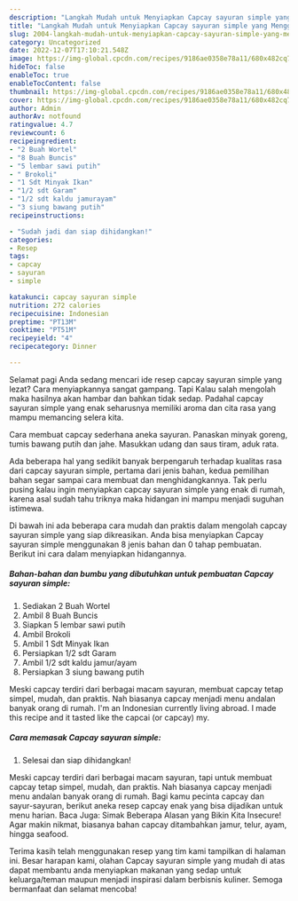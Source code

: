```yaml
---
description: "Langkah Mudah untuk Menyiapkan Capcay sayuran simple yang Menggugah Selera"
title: "Langkah Mudah untuk Menyiapkan Capcay sayuran simple yang Menggugah Selera"
slug: 2004-langkah-mudah-untuk-menyiapkan-capcay-sayuran-simple-yang-menggugah-selera
category: Uncategorized
date: 2022-12-07T17:10:21.548Z
image: https://img-global.cpcdn.com/recipes/9186ae0358e78a11/680x482cq70/capcay-sayuran-simple-foto-resep-utama.jpg
hideToc: false
enableToc: true
enableTocContent: false
thumbnail: https://img-global.cpcdn.com/recipes/9186ae0358e78a11/680x482cq70/capcay-sayuran-simple-foto-resep-utama.jpg
cover: https://img-global.cpcdn.com/recipes/9186ae0358e78a11/680x482cq70/capcay-sayuran-simple-foto-resep-utama.jpg
author: Admin
authorAv: notfound
ratingvalue: 4.7
reviewcount: 6
recipeingredient:
- "2 Buah Wortel"
- "8 Buah Buncis"
- "5 lembar sawi putih"
- " Brokoli"
- "1 Sdt Minyak Ikan"
- "1/2 sdt Garam"
- "1/2 sdt kaldu jamurayam"
- "3 siung bawang putih"
recipeinstructions:

- "Sudah jadi dan siap dihidangkan!"
categories:
- Resep
tags:
- capcay
- sayuran
- simple

katakunci: capcay sayuran simple 
nutrition: 272 calories
recipecuisine: Indonesian
preptime: "PT13M"
cooktime: "PT51M"
recipeyield: "4"
recipecategory: Dinner

---
```



Selamat pagi Anda sedang mencari ide resep capcay sayuran simple yang lezat? Cara menyiapkannya sangat gampang. Tapi Kalau salah mengolah maka hasilnya akan hambar dan bahkan tidak sedap. Padahal capcay sayuran simple yang enak seharusnya memiliki aroma dan cita rasa yang mampu memancing selera kita.


Cara membuat capcay sederhana aneka sayuran. Panaskan minyak goreng, tumis bawang putih dan jahe. Masukkan udang dan saus tiram, aduk rata.

Ada beberapa hal yang sedikit banyak berpengaruh terhadap kualitas rasa dari capcay sayuran simple, pertama dari jenis bahan, kedua pemilihan bahan segar sampai cara membuat dan menghidangkannya. Tak perlu pusing kalau ingin menyiapkan capcay sayuran simple yang enak di rumah, karena asal sudah tahu triknya maka hidangan ini mampu menjadi suguhan istimewa.


Di bawah ini ada beberapa cara mudah dan praktis dalam mengolah capcay sayuran simple yang siap dikreasikan. Anda bisa menyiapkan Capcay sayuran simple menggunakan 8 jenis bahan dan 0 tahap pembuatan. Berikut ini cara dalam menyiapkan hidangannya.

<!--inarticleads1-->

##### Bahan-bahan dan bumbu yang dibutuhkan untuk pembuatan Capcay sayuran simple:

1. Sediakan 2 Buah Wortel
1. Ambil 8 Buah Buncis
1. Siapkan 5 lembar sawi putih
1. Ambil  Brokoli
1. Ambil 1 Sdt Minyak Ikan
1. Persiapkan 1/2 sdt Garam
1. Ambil 1/2 sdt kaldu jamur/ayam
1. Persiapkan 3 siung bawang putih


Meski capcay terdiri dari berbagai macam sayuran, membuat capcay tetap simpel, mudah, dan praktis. Nah biasanya capcay menjadi menu andalan banyak orang di rumah. I&#39;m an Indonesian currently living abroad. I made this recipe and it tasted like the capcai (or capcay) my. 

<!--inarticleads2-->

##### Cara memasak Capcay sayuran simple:


1. Selesai dan siap dihidangkan!

Meski capcay terdiri dari berbagai macam sayuran, tapi untuk membuat capcay tetap simpel, mudah, dan praktis. Nah biasanya capcay menjadi menu andalan banyak orang di rumah. Bagi kamu pecinta capcay dan sayur-sayuran, berikut aneka resep capcay enak yang bisa dijadikan untuk menu harian. Baca Juga: Simak Beberapa Alasan yang Bikin Kita Insecure! Agar makin nikmat, biasanya bahan capcay ditambahkan jamur, telur, ayam, hingga seafood. 

Terima kasih telah menggunakan resep yang tim kami tampilkan di halaman ini. Besar harapan kami, olahan Capcay sayuran simple yang mudah di atas dapat membantu anda menyiapkan makanan yang sedap untuk keluarga/teman maupun menjadi inspirasi dalam berbisnis kuliner. Semoga bermanfaat dan selamat mencoba!

